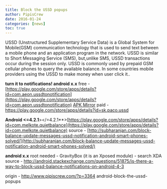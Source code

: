 ```yaml
---
title: Block the USSD popups
author: PipisCrew
date: 2016-01-24
categories: [news]
toc: true
---
```


USSD (Unstructured Supplementary Service Data) is a Global System for Mobile(GSM) communication technology that is used to send text between a mobile phone and an application program in the network. USSD is similar to Short Messaging Service (SMS), but,unlike SMS, USSD transactions occur during the session only. USSD is commonly used by prepaid GSM cellular phones to query the available balance. In some countries mobile providers using the USSD to make money when user click it..

**turn it to notifications! android x.x**
free - [https://play.google.com/store/apps/details?id=com.aeon.ussdtonotification](https://play.google.com/store/apps/details?id=com.aeon.ussdtonotification) [APK Mirror](https://www.mediafire.com/?8n18vcwv5t5fv84)
paid - https://play.google.com/store/apps/details?id=sk.paco.ussd

**Android <=4.2.1**></=4.2.1**>[https://play.google.com/store/apps/details?id=com.melkote.quietbalance](https://play.google.com/store/apps/details?id=com.melkote.quietbalance)
source - [http://subharanjan.com/block-balance-update-messages-ussd-notification-android-smart-phones-solved/](http://subharanjan.com/block-balance-update-messages-ussd-notification-android-smart-phones-solved/)

**android x.x**
root needed - GravityBox (it is an Xposed module) - search XDA
source - [http://android.stackexchange.com/questions/51875/is-there-a-way-to-block-ussd-balance-notifications-on-android-4-3 ](http://android.stackexchange.com/questions/51875/is-there-a-way-to-block-ussd-balance-notifications-on-android-4-3)

origin - http://www.pipiscrew.com/?p=3364 android-block-the-ussd-popups